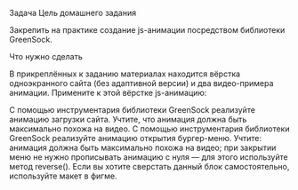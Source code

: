 Задача
Цель домашнего задания

Закрепить на практике создание js-анимации посредством библиотеки GreenSock.



Что нужно сделать

В прикреплённых к заданию материалах находится вёрстка одноэкранного сайта (без адаптивной версии) и два видео-примера анимации. Примените к этой вёрстке js-анимацию:

С помощью инструментария библиотеки GreenSock реализуйте анимацию загрузки сайта. Учтите, что анимация должна быть максимально похожа на видео.
С помощью инструментария библиотеки GreenSock реализуйте анимацию открытия бургер-меню. Учтите:
анимация должна быть максимально похожа на видео;
при закрытии меню не нужно прописывать анимацию с нуля — для этого используйте метод reverse().
Если вы хотите сверстать данный блок самостоятельно, используйте макет в фигме.

